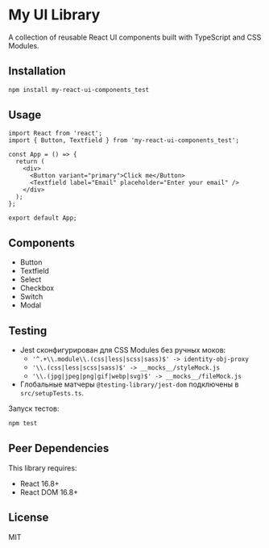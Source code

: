 # My UI Library

A collection of reusable React UI components built with TypeScript and CSS Modules.

## Installation

```bash
npm install my-react-ui-components_test
```

## Usage

```tsx
import React from 'react';
import { Button, Textfield } from 'my-react-ui-components_test';

const App = () => {
  return (
    <div>
      <Button variant="primary">Click me</Button>
      <Textfield label="Email" placeholder="Enter your email" />
    </div>
  );
};

export default App;
```

## Components

- Button
- Textfield
- Select
- Checkbox
- Switch
- Modal

## Testing

- Jest сконфигурирован для CSS Modules без ручных моков:
  - `'^.+\\.module\\.(css|less|scss|sass)$' -> identity-obj-proxy`
  - `'\\.(css|less|scss|sass)$' -> __mocks__/styleMock.js`
  - `'\\.(jpg|jpeg|png|gif|webp|svg)$' -> __mocks__/fileMock.js`
- Глобальные матчеры `@testing-library/jest-dom` подключены в `src/setupTests.ts`.

Запуск тестов:

```bash
npm test
```

## Peer Dependencies

This library requires:

- React 16.8+
- React DOM 16.8+

## License

MIT
